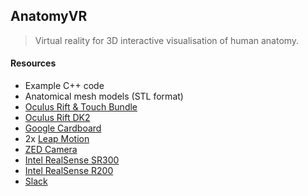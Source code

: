 ## AnatomyVR

> Virtual reality for 3D interactive visualisation of human anatomy.

#### Resources
* Example C++ code
* Anatomical mesh models (STL format)
* [Oculus Rift & Touch Bundle](https://www.oculus.com/blog/rift-touch-now-available-in-a-new-all-in-one-bundle/)
* [Oculus Rift DK2](https://www3.oculus.com/en-us/dk2/)
* [Google Cardboard](https://vr.google.com/cardboard/)
* 2x [Leap Motion](https://www.leapmotion.com/)
* [ZED Camera](https://www.stereolabs.com/)
* [Intel RealSense SR300](https://click.intel.com/intelrealsense-developer-kit-featuring-sr300.html)
* [Intel RealSense R200](https://click.intel.com/intelr-realsensetm-developer-kit-r200-2452.html)
* [Slack](https://median-codefest.slack.com)
